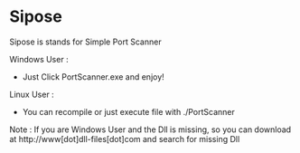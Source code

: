 Sipose
======

Sipose is stands for Simple Port Scanner

Windows User : 

- Just Click PortScanner.exe and enjoy!

Linux User : 
- You can recompile or just execute file with ./PortScanner 

Note : 
If you are Windows User and the Dll is missing,
so you can download at http://www[dot]dll-files[dot]com and search for missing Dll


